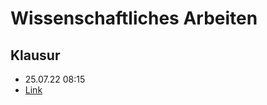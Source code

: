 # Wissenschaftliches Arbeiten



## Klausur

- 25.07.22 08:15
- [Link](https://exam2.itz.uni-halle.de/goto.php?target=crs_11336&client_id=exam)